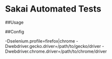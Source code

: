 # Sakai Automated Tests



##Usage


##Config

-Dselenium.profile=firefox|chrome
-Dwebdriver.gecko.driver=/path/to/gecko/driver
-Dwebdriver.chrome.driver=/path/to/chrome/driver
